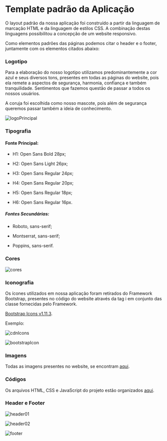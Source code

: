 # Template padrão da Aplicação
O layout padrão da nossa aplicação foi construído a partir da linguagem de marcação HTML e da linguagem de estilos CSS. A combinação destas linguagens possibilitou a concepção de um website responsivo.

Como elementos padrões das páginas podemos citar o header e o footer, juntamente com os elementos citados abaixo:


### Logotipo

Para a elaboração do nosso logotipo utilizamos predominantemente a cor azul e seus diversos tons, presentes em todas as páginas do website, pois ela remete a aspectos de segurança, harmonia, confiança e também tranquilidade. Sentimentos que fazemos questão de passar a todos os nossos usuários.

A coruja foi escolhida como nosso mascote, pois além de segurança queremos passar também a ideia de conhecimento. 

![logoPrincipal](https://github.com/ICEI-PUC-Minas-PMV-ADS/pmv-ads-2024-1-e1-proj-web-t14-projeto-safebytes/assets/140619083/cc627605-d74d-47bb-a874-c6a9d719c80a)


### Tipografia

#### Fonte Principal:

* H1: Open Sans Bold 28px;

* H2: Open Sans Light 26px; 

* H3: Open Sans Regular 24px;

* H4: Open Sans Regular 20px;

* H5: Open Sans Regular 18px;

* H6: Open Sans Regular 16px.


##### Fontes Secundárias:

 * Roboto, sans-serif;

 * Montserrat, sans-serif;

 * Poppins, sans-serif.

### Cores

![cores](https://github.com/ICEI-PUC-Minas-PMV-ADS/pmv-ads-2024-1-e1-proj-web-t14-projeto-safebytes/assets/140619083/aef39b2c-22a8-4fae-b60b-67fb7ad68cc9)


### Iconografia

Os ícones utilizados em nossa aplicação foram retirados do Framework Bootstrap, presentes no código do website através da tag i em conjunto das classe fornecidas pelo Framework.

<a href="https://icons.getbootstrap.com/">Bootstrap Icons v1.11.3</a>.

Exemplo:

![cdnIcons](https://github.com/ICEI-PUC-Minas-PMV-ADS/pmv-ads-2024-1-e1-proj-web-t14-projeto-safebytes/assets/140619083/682c5355-23de-425f-9c57-c97e3b2d2263)

![bootstrapIcon](https://github.com/ICEI-PUC-Minas-PMV-ADS/pmv-ads-2024-1-e1-proj-web-t14-projeto-safebytes/assets/140619083/4a063821-9503-4cd5-83c7-4a2f92de449c)


### Imagens 

Todas as imagens presentes no website, se encontram <a href="https://github.com/ICEI-PUC-Minas-PMV-ADS/pmv-ads-2024-1-e1-proj-web-t14-projeto-safebytes/tree/main/codigo-fonte/assets">aqui</a>.

### Códigos 

Os arquivos HTML, CSS e JavaScript do projeto estão organizados <a href="https://github.com/ICEI-PUC-Minas-PMV-ADS/pmv-ads-2024-1-e1-proj-web-t14-projeto-safebytes/tree/main/codigo-fonte">aqui</a>.

### Header e Footer

![header01](https://github.com/ICEI-PUC-Minas-PMV-ADS/pmv-ads-2024-1-e1-proj-web-t14-projeto-safebytes/assets/140619083/20f4cee5-f913-4ae9-b5fb-58ec558a3350)


![header02](https://github.com/ICEI-PUC-Minas-PMV-ADS/pmv-ads-2024-1-e1-proj-web-t14-projeto-safebytes/assets/140619083/b51f7b41-1113-4e52-a02b-7c7243fd34e2)

![footer](https://github.com/ICEI-PUC-Minas-PMV-ADS/pmv-ads-2024-1-e1-proj-web-t14-projeto-safebytes/assets/140619083/d378c9e5-3544-471b-8a46-e0cf1fca3f8c)








